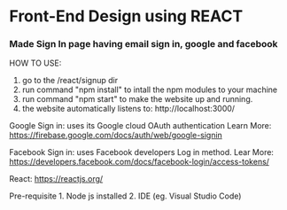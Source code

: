 # Front-End Design using REACT
### Made Sign In page having email sign in, google and facebook

HOW TO USE:
1. go to the /react/signup dir
2. run command "npm install" to intall the npm modules to your machine
3. run command "npm start" to make the website up and running.
4. the website automatically listens to: http://localhost:3000/


Google Sign in:
        uses its Google cloud OAuth authentication
        Learn More: https://firebase.google.com/docs/auth/web/google-signin

Facebook Sign in:
        uses Facebook developers Log in method.
        Lear More: https://developers.facebook.com/docs/facebook-login/access-tokens/

React: https://reactjs.org/

Pre-requisite
        1. Node js installed
        2. IDE (eg. Visual Studio Code)